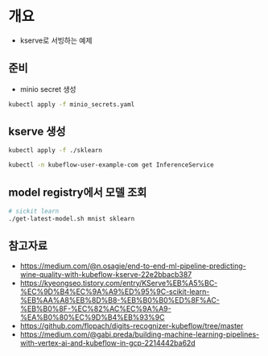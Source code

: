 # 개요

* kserve로 서빙하는 예제

## 준비

* minio secret 생성

```sh
kubectl apply -f minio_secrets.yaml
```

## kserve 생성

```sh
kubectl apply -f ./sklearn
```

```sh
kubectl -n kubeflow-user-example-com get InferenceService
```

## model registry에서 모델 조회

```sh
# sickit learn
./get-latest-model.sh mnist sklearn
```

## 참고자료

* https://medium.com/@n.osagie/end-to-end-ml-pipeline-predicting-wine-quality-with-kubeflow-kserve-22e2bbacb387
* https://kyeongseo.tistory.com/entry/KServe%EB%A5%BC-%EC%9D%B4%EC%9A%A9%ED%95%9C-scikit-learn-%EB%AA%A8%EB%8D%B8-%EB%B0%B0%ED%8F%AC-%EB%B0%8F-%EC%82%AC%EC%9A%A9-%EA%B0%80%EC%9D%B4%EB%93%9C
* https://github.com/flopach/digits-recognizer-kubeflow/tree/master
* https://medium.com/@gabi.preda/building-machine-learning-pipelines-with-vertex-ai-and-kubeflow-in-gcp-2214442ba62d
